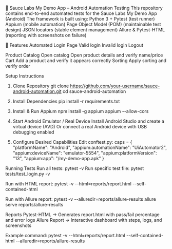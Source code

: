 📱 Sauce Labs My Demo App – Android Automation Testing
This repository contains end-to-end automated tests for the Sauce Labs My Demo App (Android)
The framework is built using:
Python 3 + Pytest (test runner)
Appium (mobile automation)
Page Object Model (POM) (maintainable test design)
JSON locators (stable element management)
Allure & Pytest-HTML (reporting with screenshots on failure)

🚀 Features Automated
Login Page
Valid login
Invalid login
Logout

Product Catalog
Open catalog
Open product details and verify name/price
Cart
Add a product and verify it appears correctly
Sorting
Apply sorting and verify order

Setup Instructions
1. Clone Repository
git clone https://github.com/your-username/sauce-android-automation.git
cd sauce-android-automation

2. Install Dependencies
pip install -r requirements.txt

3. Install & Run Appium
npm install -g appium
appium --allow-cors

4. Start Android Emulator / Real Device
Install Android Studio and create a virtual device (AVD)
Or connect a real Android device with USB debugging enabled

5. Configure Desired Capabilities
Edit conftest.py:
caps = {
    "platformName": "Android",
    "appium:automationName": "UiAutomator2",
    "appium:deviceName": "emulator-5554",
    "appium:platformVersion": "13",
    "appium:app": "<path-to-apk>/my-demo-app.apk"
}

Running Tests
Run all tests:
pytest -v
Run specific test file:
pytest tests/test_login.py -v

Run with HTML report:
pytest -v --html=reports/report.html --self-contained-html


Run with Allure report:
pytest -v --alluredir=reports/allure-results
allure serve reports/allure-results

Reports
Pytest-HTML → Generates report.html with pass/fail percentage and error logs
Allure Report → Interactive dashboard with steps, logs, and screenshots

Example command:
pytest -v --html=reports/report.html --self-contained-html --alluredir=reports/allure-results
